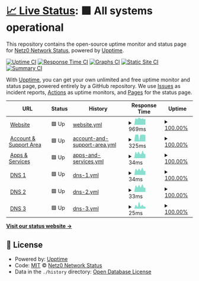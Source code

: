 # [📈 Live Status](https://netz0.network): <!--live status--> **🟩 All systems operational**

This repository contains the open-source uptime monitor and status page for [Netz0 Network Status](https://netz0.network), powered by [Upptime](https://github.com/upptime/upptime).

[![Uptime CI](https://github.com/netz0network/status/workflows/Uptime%20CI/badge.svg)](https://github.com/netz0network/status/actions?query=workflow%3A%22Uptime+CI%22)
[![Response Time CI](https://github.com/netz0network/status/workflows/Response%20Time%20CI/badge.svg)](https://github.com/netz0network/status/actions?query=workflow%3A%22Response+Time+CI%22)
[![Graphs CI](https://github.com/netz0network/status/workflows/Graphs%20CI/badge.svg)](https://github.com/netz0network/status/actions?query=workflow%3A%22Graphs+CI%22)
[![Static Site CI](https://github.com/netz0network/status/workflows/Static%20Site%20CI/badge.svg)](https://github.com/netz0network/status/actions?query=workflow%3A%22Static+Site+CI%22)
[![Summary CI](https://github.com/netz0network/status/workflows/Summary%20CI/badge.svg)](https://github.com/netz0network/status/actions?query=workflow%3A%22Summary+CI%22)

With [Upptime](https://upptime.js.org), you can get your own unlimited and free uptime monitor and status page, powered entirely by a GitHub repository. We use [Issues](https://github.com/netz0network/status/issues) as incident reports, [Actions](https://github.com/netz0network/status/actions) as uptime monitors, and [Pages](https://netz0.network) for the status page.

<!--start: status pages-->
<!-- This summary is generated by Upptime (https://github.com/upptime/upptime) -->
<!-- Do not edit this manually, your changes will be overwritten -->
<!-- prettier-ignore -->
| URL | Status | History | Response Time | Uptime |
| --- | ------ | ------- | ------------- | ------ |
| <img alt="" src="https://icons.duckduckgo.com/ip3/netz0.com.ico" height="13"> [Website](https://netz0.com) | 🟩 Up | [website.yml](https://github.com/netz0network/status/commits/HEAD/history/website.yml) | <details><summary><img alt="Response time graph" src="./graphs/website/response-time-week.png" height="20"> 969ms</summary><br><a href="https://netz0.network/history/website"><img alt="Response time 1374" src="https://img.shields.io/endpoint?url=https%3A%2F%2Fraw.githubusercontent.com%2Fnetz0network%2Fstatus%2FHEAD%2Fapi%2Fwebsite%2Fresponse-time.json"></a><br><a href="https://netz0.network/history/website"><img alt="24-hour response time 933" src="https://img.shields.io/endpoint?url=https%3A%2F%2Fraw.githubusercontent.com%2Fnetz0network%2Fstatus%2FHEAD%2Fapi%2Fwebsite%2Fresponse-time-day.json"></a><br><a href="https://netz0.network/history/website"><img alt="7-day response time 969" src="https://img.shields.io/endpoint?url=https%3A%2F%2Fraw.githubusercontent.com%2Fnetz0network%2Fstatus%2FHEAD%2Fapi%2Fwebsite%2Fresponse-time-week.json"></a><br><a href="https://netz0.network/history/website"><img alt="30-day response time 988" src="https://img.shields.io/endpoint?url=https%3A%2F%2Fraw.githubusercontent.com%2Fnetz0network%2Fstatus%2FHEAD%2Fapi%2Fwebsite%2Fresponse-time-month.json"></a><br><a href="https://netz0.network/history/website"><img alt="1-year response time 1374" src="https://img.shields.io/endpoint?url=https%3A%2F%2Fraw.githubusercontent.com%2Fnetz0network%2Fstatus%2FHEAD%2Fapi%2Fwebsite%2Fresponse-time-year.json"></a></details> | <details><summary><a href="https://netz0.network/history/website">100.00%</a></summary><a href="https://netz0.network/history/website"><img alt="All-time uptime 99.99%" src="https://img.shields.io/endpoint?url=https%3A%2F%2Fraw.githubusercontent.com%2Fnetz0network%2Fstatus%2FHEAD%2Fapi%2Fwebsite%2Fuptime.json"></a><br><a href="https://netz0.network/history/website"><img alt="24-hour uptime 100.00%" src="https://img.shields.io/endpoint?url=https%3A%2F%2Fraw.githubusercontent.com%2Fnetz0network%2Fstatus%2FHEAD%2Fapi%2Fwebsite%2Fuptime-day.json"></a><br><a href="https://netz0.network/history/website"><img alt="7-day uptime 100.00%" src="https://img.shields.io/endpoint?url=https%3A%2F%2Fraw.githubusercontent.com%2Fnetz0network%2Fstatus%2FHEAD%2Fapi%2Fwebsite%2Fuptime-week.json"></a><br><a href="https://netz0.network/history/website"><img alt="30-day uptime 100.00%" src="https://img.shields.io/endpoint?url=https%3A%2F%2Fraw.githubusercontent.com%2Fnetz0network%2Fstatus%2FHEAD%2Fapi%2Fwebsite%2Fuptime-month.json"></a><br><a href="https://netz0.network/history/website"><img alt="1-year uptime 99.99%" src="https://img.shields.io/endpoint?url=https%3A%2F%2Fraw.githubusercontent.com%2Fnetz0network%2Fstatus%2FHEAD%2Fapi%2Fwebsite%2Fuptime-year.json"></a></details>
| <img alt="" src="https://icons.duckduckgo.com/ip3/netz0.com.ico" height="13"> [Account & Support Area](https://netz0.com/global/check) | 🟩 Up | [account-and-support-area.yml](https://github.com/netz0network/status/commits/HEAD/history/account-and-support-area.yml) | <details><summary><img alt="Response time graph" src="./graphs/account-and-support-area/response-time-week.png" height="20"> 325ms</summary><br><a href="https://netz0.network/history/account-and-support-area"><img alt="Response time 514" src="https://img.shields.io/endpoint?url=https%3A%2F%2Fraw.githubusercontent.com%2Fnetz0network%2Fstatus%2FHEAD%2Fapi%2Faccount-and-support-area%2Fresponse-time.json"></a><br><a href="https://netz0.network/history/account-and-support-area"><img alt="24-hour response time 347" src="https://img.shields.io/endpoint?url=https%3A%2F%2Fraw.githubusercontent.com%2Fnetz0network%2Fstatus%2FHEAD%2Fapi%2Faccount-and-support-area%2Fresponse-time-day.json"></a><br><a href="https://netz0.network/history/account-and-support-area"><img alt="7-day response time 325" src="https://img.shields.io/endpoint?url=https%3A%2F%2Fraw.githubusercontent.com%2Fnetz0network%2Fstatus%2FHEAD%2Fapi%2Faccount-and-support-area%2Fresponse-time-week.json"></a><br><a href="https://netz0.network/history/account-and-support-area"><img alt="30-day response time 350" src="https://img.shields.io/endpoint?url=https%3A%2F%2Fraw.githubusercontent.com%2Fnetz0network%2Fstatus%2FHEAD%2Fapi%2Faccount-and-support-area%2Fresponse-time-month.json"></a><br><a href="https://netz0.network/history/account-and-support-area"><img alt="1-year response time 514" src="https://img.shields.io/endpoint?url=https%3A%2F%2Fraw.githubusercontent.com%2Fnetz0network%2Fstatus%2FHEAD%2Fapi%2Faccount-and-support-area%2Fresponse-time-year.json"></a></details> | <details><summary><a href="https://netz0.network/history/account-and-support-area">100.00%</a></summary><a href="https://netz0.network/history/account-and-support-area"><img alt="All-time uptime 99.99%" src="https://img.shields.io/endpoint?url=https%3A%2F%2Fraw.githubusercontent.com%2Fnetz0network%2Fstatus%2FHEAD%2Fapi%2Faccount-and-support-area%2Fuptime.json"></a><br><a href="https://netz0.network/history/account-and-support-area"><img alt="24-hour uptime 100.00%" src="https://img.shields.io/endpoint?url=https%3A%2F%2Fraw.githubusercontent.com%2Fnetz0network%2Fstatus%2FHEAD%2Fapi%2Faccount-and-support-area%2Fuptime-day.json"></a><br><a href="https://netz0.network/history/account-and-support-area"><img alt="7-day uptime 100.00%" src="https://img.shields.io/endpoint?url=https%3A%2F%2Fraw.githubusercontent.com%2Fnetz0network%2Fstatus%2FHEAD%2Fapi%2Faccount-and-support-area%2Fuptime-week.json"></a><br><a href="https://netz0.network/history/account-and-support-area"><img alt="30-day uptime 100.00%" src="https://img.shields.io/endpoint?url=https%3A%2F%2Fraw.githubusercontent.com%2Fnetz0network%2Fstatus%2FHEAD%2Fapi%2Faccount-and-support-area%2Fuptime-month.json"></a><br><a href="https://netz0.network/history/account-and-support-area"><img alt="1-year uptime 99.99%" src="https://img.shields.io/endpoint?url=https%3A%2F%2Fraw.githubusercontent.com%2Fnetz0network%2Fstatus%2FHEAD%2Fapi%2Faccount-and-support-area%2Fuptime-year.json"></a></details>
| <img alt="" src="https://icons.duckduckgo.com/ip3/null.ico" height="13"> [Apps & Services](174.136.17.9) | 🟩 Up | [apps-and-services.yml](https://github.com/netz0network/status/commits/HEAD/history/apps-and-services.yml) | <details><summary><img alt="Response time graph" src="./graphs/apps-and-services/response-time-week.png" height="20"> 34ms</summary><br><a href="https://netz0.network/history/apps-and-services"><img alt="Response time 36" src="https://img.shields.io/endpoint?url=https%3A%2F%2Fraw.githubusercontent.com%2Fnetz0network%2Fstatus%2FHEAD%2Fapi%2Fapps-and-services%2Fresponse-time.json"></a><br><a href="https://netz0.network/history/apps-and-services"><img alt="24-hour response time 28" src="https://img.shields.io/endpoint?url=https%3A%2F%2Fraw.githubusercontent.com%2Fnetz0network%2Fstatus%2FHEAD%2Fapi%2Fapps-and-services%2Fresponse-time-day.json"></a><br><a href="https://netz0.network/history/apps-and-services"><img alt="7-day response time 34" src="https://img.shields.io/endpoint?url=https%3A%2F%2Fraw.githubusercontent.com%2Fnetz0network%2Fstatus%2FHEAD%2Fapi%2Fapps-and-services%2Fresponse-time-week.json"></a><br><a href="https://netz0.network/history/apps-and-services"><img alt="30-day response time 35" src="https://img.shields.io/endpoint?url=https%3A%2F%2Fraw.githubusercontent.com%2Fnetz0network%2Fstatus%2FHEAD%2Fapi%2Fapps-and-services%2Fresponse-time-month.json"></a><br><a href="https://netz0.network/history/apps-and-services"><img alt="1-year response time 36" src="https://img.shields.io/endpoint?url=https%3A%2F%2Fraw.githubusercontent.com%2Fnetz0network%2Fstatus%2FHEAD%2Fapi%2Fapps-and-services%2Fresponse-time-year.json"></a></details> | <details><summary><a href="https://netz0.network/history/apps-and-services">100.00%</a></summary><a href="https://netz0.network/history/apps-and-services"><img alt="All-time uptime 99.99%" src="https://img.shields.io/endpoint?url=https%3A%2F%2Fraw.githubusercontent.com%2Fnetz0network%2Fstatus%2FHEAD%2Fapi%2Fapps-and-services%2Fuptime.json"></a><br><a href="https://netz0.network/history/apps-and-services"><img alt="24-hour uptime 100.00%" src="https://img.shields.io/endpoint?url=https%3A%2F%2Fraw.githubusercontent.com%2Fnetz0network%2Fstatus%2FHEAD%2Fapi%2Fapps-and-services%2Fuptime-day.json"></a><br><a href="https://netz0.network/history/apps-and-services"><img alt="7-day uptime 100.00%" src="https://img.shields.io/endpoint?url=https%3A%2F%2Fraw.githubusercontent.com%2Fnetz0network%2Fstatus%2FHEAD%2Fapi%2Fapps-and-services%2Fuptime-week.json"></a><br><a href="https://netz0.network/history/apps-and-services"><img alt="30-day uptime 100.00%" src="https://img.shields.io/endpoint?url=https%3A%2F%2Fraw.githubusercontent.com%2Fnetz0network%2Fstatus%2FHEAD%2Fapi%2Fapps-and-services%2Fuptime-month.json"></a><br><a href="https://netz0.network/history/apps-and-services"><img alt="1-year uptime 99.99%" src="https://img.shields.io/endpoint?url=https%3A%2F%2Fraw.githubusercontent.com%2Fnetz0network%2Fstatus%2FHEAD%2Fapi%2Fapps-and-services%2Fuptime-year.json"></a></details>
| <img alt="" src="https://icons.duckduckgo.com/ip3/null.ico" height="13"> [DNS 1](ns1.netz0.net) | 🟩 Up | [dns-1.yml](https://github.com/netz0network/status/commits/HEAD/history/dns-1.yml) | <details><summary><img alt="Response time graph" src="./graphs/dns-1/response-time-week.png" height="20"> 34ms</summary><br><a href="https://netz0.network/history/dns-1"><img alt="Response time 36" src="https://img.shields.io/endpoint?url=https%3A%2F%2Fraw.githubusercontent.com%2Fnetz0network%2Fstatus%2FHEAD%2Fapi%2Fdns-1%2Fresponse-time.json"></a><br><a href="https://netz0.network/history/dns-1"><img alt="24-hour response time 27" src="https://img.shields.io/endpoint?url=https%3A%2F%2Fraw.githubusercontent.com%2Fnetz0network%2Fstatus%2FHEAD%2Fapi%2Fdns-1%2Fresponse-time-day.json"></a><br><a href="https://netz0.network/history/dns-1"><img alt="7-day response time 34" src="https://img.shields.io/endpoint?url=https%3A%2F%2Fraw.githubusercontent.com%2Fnetz0network%2Fstatus%2FHEAD%2Fapi%2Fdns-1%2Fresponse-time-week.json"></a><br><a href="https://netz0.network/history/dns-1"><img alt="30-day response time 34" src="https://img.shields.io/endpoint?url=https%3A%2F%2Fraw.githubusercontent.com%2Fnetz0network%2Fstatus%2FHEAD%2Fapi%2Fdns-1%2Fresponse-time-month.json"></a><br><a href="https://netz0.network/history/dns-1"><img alt="1-year response time 36" src="https://img.shields.io/endpoint?url=https%3A%2F%2Fraw.githubusercontent.com%2Fnetz0network%2Fstatus%2FHEAD%2Fapi%2Fdns-1%2Fresponse-time-year.json"></a></details> | <details><summary><a href="https://netz0.network/history/dns-1">100.00%</a></summary><a href="https://netz0.network/history/dns-1"><img alt="All-time uptime 100.00%" src="https://img.shields.io/endpoint?url=https%3A%2F%2Fraw.githubusercontent.com%2Fnetz0network%2Fstatus%2FHEAD%2Fapi%2Fdns-1%2Fuptime.json"></a><br><a href="https://netz0.network/history/dns-1"><img alt="24-hour uptime 100.00%" src="https://img.shields.io/endpoint?url=https%3A%2F%2Fraw.githubusercontent.com%2Fnetz0network%2Fstatus%2FHEAD%2Fapi%2Fdns-1%2Fuptime-day.json"></a><br><a href="https://netz0.network/history/dns-1"><img alt="7-day uptime 100.00%" src="https://img.shields.io/endpoint?url=https%3A%2F%2Fraw.githubusercontent.com%2Fnetz0network%2Fstatus%2FHEAD%2Fapi%2Fdns-1%2Fuptime-week.json"></a><br><a href="https://netz0.network/history/dns-1"><img alt="30-day uptime 100.00%" src="https://img.shields.io/endpoint?url=https%3A%2F%2Fraw.githubusercontent.com%2Fnetz0network%2Fstatus%2FHEAD%2Fapi%2Fdns-1%2Fuptime-month.json"></a><br><a href="https://netz0.network/history/dns-1"><img alt="1-year uptime 100.00%" src="https://img.shields.io/endpoint?url=https%3A%2F%2Fraw.githubusercontent.com%2Fnetz0network%2Fstatus%2FHEAD%2Fapi%2Fdns-1%2Fuptime-year.json"></a></details>
| <img alt="" src="https://icons.duckduckgo.com/ip3/null.ico" height="13"> [DNS 2](ns2.netz0.net) | 🟩 Up | [dns-2.yml](https://github.com/netz0network/status/commits/HEAD/history/dns-2.yml) | <details><summary><img alt="Response time graph" src="./graphs/dns-2/response-time-week.png" height="20"> 33ms</summary><br><a href="https://netz0.network/history/dns-2"><img alt="Response time 36" src="https://img.shields.io/endpoint?url=https%3A%2F%2Fraw.githubusercontent.com%2Fnetz0network%2Fstatus%2FHEAD%2Fapi%2Fdns-2%2Fresponse-time.json"></a><br><a href="https://netz0.network/history/dns-2"><img alt="24-hour response time 25" src="https://img.shields.io/endpoint?url=https%3A%2F%2Fraw.githubusercontent.com%2Fnetz0network%2Fstatus%2FHEAD%2Fapi%2Fdns-2%2Fresponse-time-day.json"></a><br><a href="https://netz0.network/history/dns-2"><img alt="7-day response time 33" src="https://img.shields.io/endpoint?url=https%3A%2F%2Fraw.githubusercontent.com%2Fnetz0network%2Fstatus%2FHEAD%2Fapi%2Fdns-2%2Fresponse-time-week.json"></a><br><a href="https://netz0.network/history/dns-2"><img alt="30-day response time 34" src="https://img.shields.io/endpoint?url=https%3A%2F%2Fraw.githubusercontent.com%2Fnetz0network%2Fstatus%2FHEAD%2Fapi%2Fdns-2%2Fresponse-time-month.json"></a><br><a href="https://netz0.network/history/dns-2"><img alt="1-year response time 36" src="https://img.shields.io/endpoint?url=https%3A%2F%2Fraw.githubusercontent.com%2Fnetz0network%2Fstatus%2FHEAD%2Fapi%2Fdns-2%2Fresponse-time-year.json"></a></details> | <details><summary><a href="https://netz0.network/history/dns-2">100.00%</a></summary><a href="https://netz0.network/history/dns-2"><img alt="All-time uptime 100.00%" src="https://img.shields.io/endpoint?url=https%3A%2F%2Fraw.githubusercontent.com%2Fnetz0network%2Fstatus%2FHEAD%2Fapi%2Fdns-2%2Fuptime.json"></a><br><a href="https://netz0.network/history/dns-2"><img alt="24-hour uptime 100.00%" src="https://img.shields.io/endpoint?url=https%3A%2F%2Fraw.githubusercontent.com%2Fnetz0network%2Fstatus%2FHEAD%2Fapi%2Fdns-2%2Fuptime-day.json"></a><br><a href="https://netz0.network/history/dns-2"><img alt="7-day uptime 100.00%" src="https://img.shields.io/endpoint?url=https%3A%2F%2Fraw.githubusercontent.com%2Fnetz0network%2Fstatus%2FHEAD%2Fapi%2Fdns-2%2Fuptime-week.json"></a><br><a href="https://netz0.network/history/dns-2"><img alt="30-day uptime 100.00%" src="https://img.shields.io/endpoint?url=https%3A%2F%2Fraw.githubusercontent.com%2Fnetz0network%2Fstatus%2FHEAD%2Fapi%2Fdns-2%2Fuptime-month.json"></a><br><a href="https://netz0.network/history/dns-2"><img alt="1-year uptime 100.00%" src="https://img.shields.io/endpoint?url=https%3A%2F%2Fraw.githubusercontent.com%2Fnetz0network%2Fstatus%2FHEAD%2Fapi%2Fdns-2%2Fuptime-year.json"></a></details>
| <img alt="" src="https://icons.duckduckgo.com/ip3/null.ico" height="13"> [DNS 3](ns3.netz0.net) | 🟩 Up | [dns-3.yml](https://github.com/netz0network/status/commits/HEAD/history/dns-3.yml) | <details><summary><img alt="Response time graph" src="./graphs/dns-3/response-time-week.png" height="20"> 25ms</summary><br><a href="https://netz0.network/history/dns-3"><img alt="Response time 35" src="https://img.shields.io/endpoint?url=https%3A%2F%2Fraw.githubusercontent.com%2Fnetz0network%2Fstatus%2FHEAD%2Fapi%2Fdns-3%2Fresponse-time.json"></a><br><a href="https://netz0.network/history/dns-3"><img alt="24-hour response time 16" src="https://img.shields.io/endpoint?url=https%3A%2F%2Fraw.githubusercontent.com%2Fnetz0network%2Fstatus%2FHEAD%2Fapi%2Fdns-3%2Fresponse-time-day.json"></a><br><a href="https://netz0.network/history/dns-3"><img alt="7-day response time 25" src="https://img.shields.io/endpoint?url=https%3A%2F%2Fraw.githubusercontent.com%2Fnetz0network%2Fstatus%2FHEAD%2Fapi%2Fdns-3%2Fresponse-time-week.json"></a><br><a href="https://netz0.network/history/dns-3"><img alt="30-day response time 31" src="https://img.shields.io/endpoint?url=https%3A%2F%2Fraw.githubusercontent.com%2Fnetz0network%2Fstatus%2FHEAD%2Fapi%2Fdns-3%2Fresponse-time-month.json"></a><br><a href="https://netz0.network/history/dns-3"><img alt="1-year response time 35" src="https://img.shields.io/endpoint?url=https%3A%2F%2Fraw.githubusercontent.com%2Fnetz0network%2Fstatus%2FHEAD%2Fapi%2Fdns-3%2Fresponse-time-year.json"></a></details> | <details><summary><a href="https://netz0.network/history/dns-3">100.00%</a></summary><a href="https://netz0.network/history/dns-3"><img alt="All-time uptime 100.00%" src="https://img.shields.io/endpoint?url=https%3A%2F%2Fraw.githubusercontent.com%2Fnetz0network%2Fstatus%2FHEAD%2Fapi%2Fdns-3%2Fuptime.json"></a><br><a href="https://netz0.network/history/dns-3"><img alt="24-hour uptime 100.00%" src="https://img.shields.io/endpoint?url=https%3A%2F%2Fraw.githubusercontent.com%2Fnetz0network%2Fstatus%2FHEAD%2Fapi%2Fdns-3%2Fuptime-day.json"></a><br><a href="https://netz0.network/history/dns-3"><img alt="7-day uptime 100.00%" src="https://img.shields.io/endpoint?url=https%3A%2F%2Fraw.githubusercontent.com%2Fnetz0network%2Fstatus%2FHEAD%2Fapi%2Fdns-3%2Fuptime-week.json"></a><br><a href="https://netz0.network/history/dns-3"><img alt="30-day uptime 100.00%" src="https://img.shields.io/endpoint?url=https%3A%2F%2Fraw.githubusercontent.com%2Fnetz0network%2Fstatus%2FHEAD%2Fapi%2Fdns-3%2Fuptime-month.json"></a><br><a href="https://netz0.network/history/dns-3"><img alt="1-year uptime 100.00%" src="https://img.shields.io/endpoint?url=https%3A%2F%2Fraw.githubusercontent.com%2Fnetz0network%2Fstatus%2FHEAD%2Fapi%2Fdns-3%2Fuptime-year.json"></a></details>

<!--end: status pages-->

[**Visit our status website →**](https://netz0.network)

## 📄 License

- Powered by: [Upptime](https://github.com/upptime/upptime)
- Code: [MIT](./LICENSE) © [Netz0 Network Status](https://netz0.network)
- Data in the `./history` directory: [Open Database License](https://opendatacommons.org/licenses/odbl/1-0/)

